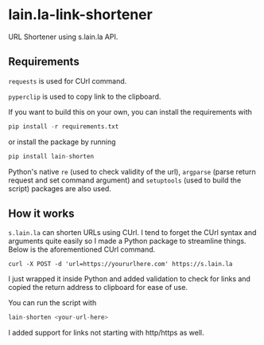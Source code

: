 # lain.la-link-shortener

URL Shortener using s.lain.la API.

## Requirements

`requests` is used for CUrl command.

`pyperclip` is used to copy link to the clipboard.

If you want to build this on your own, you can install the requirements with

```Python
pip install -r requirements.txt
```

or install the package by running

```Python
pip install lain-shorten
```

Python's native `re` (used to check validity of the url), `argparse` (parse return request and set command argument) and `setuptools` (used to build the script) packages are also used.

## How it works

`s.lain.la` can shorten URLs using CUrl. I tend to forget the CUrl syntax and arguments quite easily so I made a Python package to streamline things. Below is the aforementioned CUrl command.

```CUrl
curl -X POST -d 'url=https://yoururlhere.com' https://s.lain.la
```

I just wrapped it inside Python and added validation to check for links and copied the return address to clipboard for ease of use.

You can run the script with

```Python
lain-shorten <your-url-here>
```

I added support for links not starting with http/https as well.

